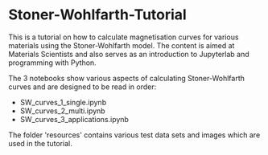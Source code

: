 # Stoner-Wohlfarth-Tutorial

This is a tutorial on how to calculate magnetisation curves for various materials using the Stoner-Wohlfarth model. The content is aimed at Materials Scientists and also serves as an introduction to Jupyterlab and programming with Python.

The 3 notebooks show various aspects of calculating Stoner-Wohlfarth curves and are designed to be read in order:

- SW_curves_1_single.ipynb
- SW_curves_2_multi.ipynb
- SW_curves_3_applications.ipynb

The folder 'resources' contains various test data sets and images which are used in the tutorial.
